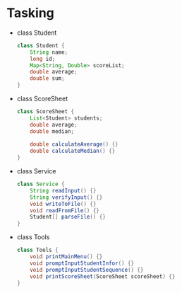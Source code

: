 # Tasking

- class Student

  ```java
  class Student {
      String name;
      long id;
      Map<String, Double> scoreList;
      double average;
      double sum;
  }
  ```

- class ScoreSheet

  ```java
  class ScoreSheet {
      List<Student> students;
      double average;
      double median;
      
      double calculateAverage() {}
      double calculateMedian() {}
  }
  ```

- class Service

  ```java
  class Service {
      String readInput() {}
      String verifyInput() {}
      void writeToFile() {}
      void readFromFile() {}
      Student[] parseFile() {}
  }
  ```

- class Tools

  ```java
  class Tools {
      void printMainMenu() {}
      void promptInputStudentInfor() {}
      void promptInputStudentSequence() {}
      void printScoreSheet(ScoreSheet scoreSheet) {}
  }
  ```

  